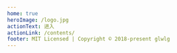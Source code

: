 ```yaml
---
home: true
heroImage: /logo.jpg
actionText: 进入
actionLink: /contents/
footer: MIT Licensed | Copyright © 2018-present glwlg
---
```

